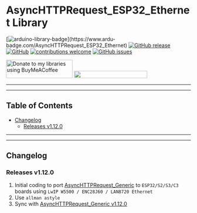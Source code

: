 # AsyncHTTPRequest_ESP32_Ethernet Library

[![arduino-library-badge](https://www.ardu-badge.com/badge/AsyncHTTPRequest_ESP32_Ethernet.svg?)](https://www.ardu-badge.com/AsyncHTTPRequest_ESP32_Ethernet)
[![GitHub release](https://img.shields.io/github/release/khoih-prog/AsyncHTTPRequest_ESP32_Ethernet.svg)](https://github.com/khoih-prog/AsyncHTTPRequest_ESP32_Ethernet/releases)
[![GitHub](https://img.shields.io/github/license/mashape/apistatus.svg)](https://github.com/khoih-prog/AsyncHTTPRequest_ESP32_Ethernet/blob/main/LICENSE)
[![contributions welcome](https://img.shields.io/badge/contributions-welcome-brightgreen.svg?style=flat)](#Contributing)
[![GitHub issues](https://img.shields.io/github/issues/khoih-prog/AsyncHTTPRequest_ESP32_Ethernet.svg)](http://github.com/khoih-prog/AsyncHTTPRequest_ESP32_Ethernet/issues)


<a href="https://www.buymeacoffee.com/khoihprog6" title="Donate to my libraries using BuyMeACoffee"><img src="https://cdn.buymeacoffee.com/buttons/v2/default-yellow.png" alt="Donate to my libraries using BuyMeACoffee" style="height: 50px !important;width: 181px !important;" ></a>
<a href="https://www.buymeacoffee.com/khoihprog6" title="Donate to my libraries using BuyMeACoffee"><img src="https://img.shields.io/badge/buy%20me%20a%20coffee-donate-orange.svg?logo=buy-me-a-coffee&logoColor=FFDD00" style="height: 20px !important;width: 200px !important;" ></a>


---
---

## Table of Contents

* [Changelog](#changelog)
	* [Releases v1.12.0](#releases-v1120)

---
---

## Changelog

### Releases v1.12.0

1. Initial coding to port [AsyncHTTPRequest_Generic](https://github.com/khoih-prog/AsyncHTTPRequest_Generic) to `ESP32/S2/S3/C3` boards using `LwIP W5500 / ENC28J60 / LAN8720 Ethernet`
2. Use `allman astyle`
3. Sync with [AsyncHTTPRequest_Generic v1.12.0](https://github.com/khoih-prog/AsyncHTTPRequest_Generic)


